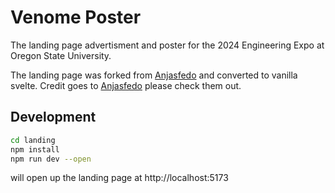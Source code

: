 # Venome Poster

The landing page advertisment and poster for the 2024 Engineering Expo at Oregon State University.

The landing page was forked from [Anjasfedo](https://github.com/Anjasfedo) and converted to vanilla svelte. Credit goes to [Anjasfedo](https://github.com/Anjasfedo) please check them out.

## Development

```bash
cd landing
npm install
npm run dev --open
```
will open up the landing page at http://localhost:5173
